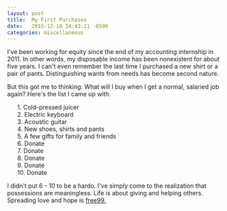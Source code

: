 ```yaml
---
layout: post
title:  My First Purchases
date:   2015-12-10 14:43:21 -0500
categories: miscellaneous
---
```


<p>I've been working for equity since the end of my accounting internship in 2011. In other words, my disposable income has been nonexistent for about five years. I can't even remember the last time I purchased a new shirt or a pair of pants. Distinguishing wants from needs has become second nature.</p>

<p>But this got me to thinking: What will I buy when I get a normal, salaried job again? Here's the list I came up with.</p>

<ul style="list-style: none;">
<li>1. Cold-pressed juicer</li>
<li>2. Electric keyboard</li>
<li>3. Acoustic guitar</li>
<li>4. New shoes, shirts and pants</li>
<li>5. A few gifts for family and friends</li>
<li>6. Donate</li>
<li>7. Donate</li>
<li>8. Donate</li>
<li>9. Donate</li>
<li>10. Donate</li>
</ul>

<p>I didn't put 6 - 10 to be a hardo. I've simply come to the realization that possessions are meaningless. Life is about giving and helping others. Spreading love and hope is <a href="https://www.youtube.com/watch?v=ylT16QB6Uig#t=0m28s">free99.</a></p>

